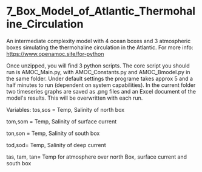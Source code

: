 # 7_Box_Model_of_Atlantic_Thermohaline_Circulation
An intermediate complexity model with 4 ocean boxes and 3 atmospheric boxes simulating the thermohaline circulation in the Atlantic.
For more info: https://www.openamoc.site/for-python

Once unzipped, you will find 3 python scripts. The core script you should run is AMOC_Main.py, with AMOC_Constants.py and AMOC_Bmodel.py in the same folder.
Under default settings the programe takes approx 5 and a half minutes to run (dependent on system capabilities). 
In the current folder two timeseries graphs are saved as .png files and an Excel document of the model's results. This will be overwritten with each run.

Variables:
tos,sos = Temp, Salinity of north box

tom,som = Temp, Salinity of surface current

ton,son = Temp, Salinity of south box

tod,sod= Temp, Salinity of deep current

tas, tam, tan= Temp for atmosphere over north Box, surface current and south box
